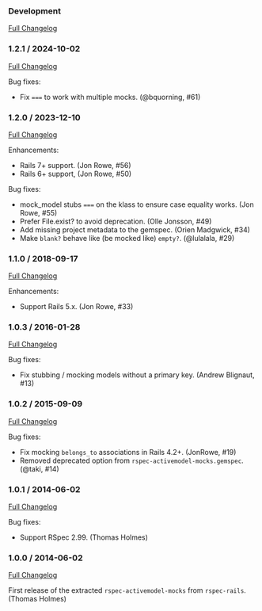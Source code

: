 ### Development
[Full Changelog](https://github.com/rspec/rspec-activemodel-mocks/compare/v1.2.1...main)

### 1.2.1 / 2024-10-02
[Full Changelog](https://github.com/rspec/rspec-activemodel-mocks/compare/v1.2.0...v1.2.1)

Bug fixes:

* Fix `===` to work with multiple mocks. (@bquorning, #61)

### 1.2.0 / 2023-12-10
[Full Changelog](https://github.com/rspec/rspec-activemodel-mocks/compare/v1.1.0...v1.2.0)

Enhancements:

* Rails 7+ support. (Jon Rowe, #56)
* Rails 6+ support, (Jon Rowe, #50)

Bug fixes:

* mock_model stubs `===` on the klass to ensure case equality works. (Jon Rowe, #55)
* Prefer File.exist? to avoid deprecation. (Olle Jonsson, #49)
* Add missing project metadata to the gemspec. (Orien Madgwick, #34)
* Make `blank?` behave like (be mocked like) `empty?`. (@lulalala, #29)

### 1.1.0 / 2018-09-17
[Full Changelog](https://github.com/rspec/rspec-activemodel-mocks/compare/v1.0.3...v1.1.0)

Enhancements:

* Support Rails 5.x. (Jon Rowe, #33)

### 1.0.3 / 2016-01-28
[Full Changelog](https://github.com/rspec/rspec-activemodel-mocks/compare/v1.0.2...v1.0.3)

Bug fixes:

* Fix stubbing / mocking models without a primary key. (Andrew Blignaut, #13)

### 1.0.2 / 2015-09-09
[Full Changelog](https://github.com/rspec/rspec-activemodel-mocks/compare/v1.0.1...v1.0.2)

Bug fixes:

* Fix mocking `belongs_to` associations in Rails 4.2+. (JonRowe, #19)
* Removed deprecated option from `rspec-activemodel-mocks.gemspec`. (@taki, #14)

### 1.0.1 / 2014-06-02
[Full Changelog](https://github.com/rspec/rspec-activemodel-mocks/compare/v1.0.0...v1.0.1)

Bug fixes:

* Support RSpec 2.99. (Thomas Holmes)

### 1.0.0 / 2014-06-02
[Full Changelog](https://github.com/rspec/rspec-activemodel-mocks/compare/extract-from-rspec-rails...v1.0.0)

First release of the extracted `rspec-activemodel-mocks` from `rspec-rails`. (Thomas Holmes)
